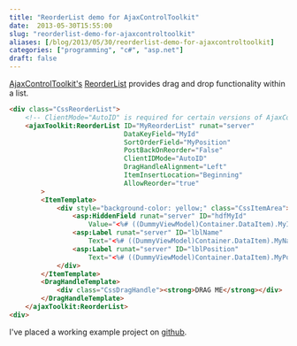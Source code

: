 ```yaml
---
title: "ReorderList demo for AjaxControlToolkit"
date:  2013-05-30T15:55:00
slug: "reorderlist-demo-for-ajaxcontroltoolkit"
aliases: [/blog/2013/05/30/reorderlist-demo-for-ajaxcontroltoolkit]
categories: ["programming", "c#", "asp.net"]
draft: false
---
```

[AjaxControlToolkit's](http://www.asp.net/ajaxLibrary/AjaxControlToolkitSampleSite/Default.aspx) 
[ReorderList](http://www.asp.net/ajaxLibrary/AjaxControlToolkitSampleSite/ReorderList/ReorderList.aspx) 
provides drag and drop functionality within a list.

``` html ReorderListDemo.aspx https://github.com/draptik/actdemos/blob/master/AjaxControlToolkitDemos/AjaxControlToolkitDemos/Pages/ReorderListDemo.aspx Source Article
<div class="CssReorderList">
    <!-- ClientMode="AutoID" is required for certain versions of AjaxControlToolkit  -->
    <ajaxToolkit:ReorderList ID="MyReorderList" runat="server"
                             DataKeyField="MyId"
                             SortOrderField="MyPosition"
                             PostBackOnReorder="False"
                             ClientIDMode="AutoID"
                             DragHandleAlignment="Left" 
                             ItemInsertLocation="Beginning"
                             AllowReorder="true"
        >
        <ItemTemplate>
            <div style="background-color: yellow;" class="CssItemArea">
                <asp:HiddenField runat="server" ID="hdfMyId" 
                	Value="<%# ((DummyViewModel)Container.DataItem).MyId %>" />
                <asp:Label runat="server" ID="lblName" 
                	Text="<%# ((DummyViewModel)Container.DataItem).MyName %>"/>
                <asp:Label runat="server" ID="lblPosition" 
                	Text="<%# ((DummyViewModel)Container.DataItem).MyPosition %>"/>
            </div>
        </ItemTemplate>
        <DragHandleTemplate>
            <div class="CssDragHandle"><strong>DRAG ME</strong></div>
        </DragHandleTemplate>
    </ajaxToolkit:ReorderList>
<div>    
```
I've placed a working example project on [github](https://github.com/draptik/actdemos).
